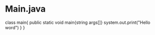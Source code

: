# Main.java
class main{
public static void main{string args[]}
system.out.print("Hello word") 
} 
}
